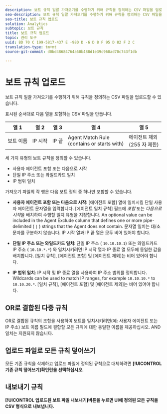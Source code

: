 ```yaml
---
description: 보트 규칙 일괄 가져오기를 수행하기 위해 규칙을 정의하는 CSV 파일을 업로드할 수 있습니다.
seo-description: 보트 규칙 일괄 가져오기를 수행하기 위해 규칙을 정의하는 CSV 파일을 업로드할 수 있습니다.
seo-title: 보트 규칙 업로드
solution: Analytics
subtopic: 보트 규칙
title: 보트 규칙 업로드
topic: 관리 도구
uuid: BD 70 C 199-5817-437 E -980 D -6 D 8 F 95 D 82 F 2 C
translation-type: tm+mt
source-git-commit: d0bd48684764a60b488d1e39c968ad70c743f1db

---
```



# 보트 규칙 업로드

보트 규칙 일괄 가져오기를 수행하기 위해 규칙을 정의하는 CSV 파일을 업로드할 수 있습니다.

표시된 순서대로 다음 열을 포함하는 CSV 파일을 만듭니다.

| 열 1 | 열 2 | 열 3 | 열 4 | 열 5 |
|--- |--- |---|---|---|
| 보트 이름 | IP 시작 | IP 끝 | Agent Match Rule<br>(contains or starts with)</br> | 에이전트 제외<br>(255 자 제한)</br> |

세 가지 유형의 보트 규칙을 정의할 수 있습니다.

* 사용자 에이전트 포함 또는 다음으로 시작
* 단일 IP 주소 또는 와일드카드 일치
* IP 범위 일치

가져오기 파일의 각 행은 다음 보트 정의 중 하나만 포함할 수 있습니다.

* **사용자 에이전트 포함 또는 다음으로 시작**: [에이전트 포함] 열에 일치시킬 단일 사용자 에이전트 문자열을 입력합니다. [에이전트 일치 규칙] 필드에 *포함* 또는 *다음으로 시작*&#x200B;을 배치하여 수행할 일치 유형을 지정합니다. An optional value can be included in the Agent Exclude column that defines one or more pipe-delimited ( `|` ) strings that the Agent does not contain. 문자열 일치는 대/소문자를 구분하지 않습니다. IP 시작 열과 IP 끝 열은 모두 비어 있어야 합니다.

* **단일 IP 주소 또는 와일드카드 일치**: 단일 IP 주소 ( `10.10.10.1`) 또는 와일드카드 IP 주소 ( `10.10.*.*`) 와 일치시키려면 IP 시작 열과 IP 종료 열 모두에 동일한 값을 배치합니다. [일치 규칙], [에이전트 포함] 및 [에이전트 제외]는 비어 있어야 합니다.

* **IP 범위 일치**: IP 시작 및 IP 종료 열을 사용하여 IP 주소 범위를 정의합니다. Wildcards can be used to match IP ranges, for example `10.10.10.*` to `10.10.20.*`. [일치 규칙], [에이전트 포함] 및 [에이전트 제외]는 비어 있어야 합니다.

## OR로 결합된 다중 규칙

OR로 결합된 규칙의 조합을 사용하여 보트를 일치시키려면(예: 사용자 에이전트 또는 IP 주소) 보트 이름 필드에 결합할 모든 규칙에 대한 동일한 이름을 제공하십시오. AND 일치는 지원되지 않습니다.

## 업로드 파일로 모든 규칙 덮어쓰기

모든 기존 규칙을 삭제하고 업로드 파일에 정의된 규칙으로 대체하려면 **[!UICONTROL 기존 규칙 덮어쓰기]확인란을 선택하십시오.**

## 내보내기 규칙

**[!UICONTROL 업로드된 보트 파일 내보내기]버튼을 누르면 UI에 정의된 모든 규칙을 CSV 형식으로 내보냅니다.**
